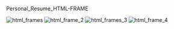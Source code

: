 Personal_Resume_HTML-FRAME

![html_frames](https://user-images.githubusercontent.com/94539814/180617949-32a8eabd-f70b-4a05-baac-6cc9779d266a.png)
![html_frame_2](https://user-images.githubusercontent.com/94539814/180618282-8144f74d-d5cd-47e2-947f-02fdc04ba534.png)
![html_frames_3](https://user-images.githubusercontent.com/94539814/180618334-8fbd9e45-7d91-43e8-a1cf-a810be39749f.png)
![html_frame_4](https://user-images.githubusercontent.com/94539814/180618370-dbd28c12-7254-468d-8fd4-a0aec55b2e8c.png)




